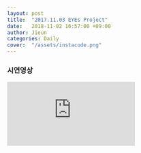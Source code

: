 ```yaml
---
layout: post
title:  "2017.11.03 EYEs Project"
date:   2018-11-02 16:57:00 +09:00
author: Jieun
categories: Daily
cover:  "/assets/instacode.png"
---
```

### 시연영상


<!-- https://rubygems.org/gems/jekyll-youtube/versions/1.0.0 
{ % youtube "https://www.youtube.com/watch?v=iuisHTjsfdU" % }
-->


<iframe
  class="embed-video youtube lazyload"
  src="https://www.youtube.com/watch?v=iuisHTjsfdU"
  title="YouTube video player"
  frameborder="0"
  allow="accelerometer; autoplay; clipboard-write; encrypted-media; gyroscope; picture-in-picture"
  allowfullscreen
></iframe>





